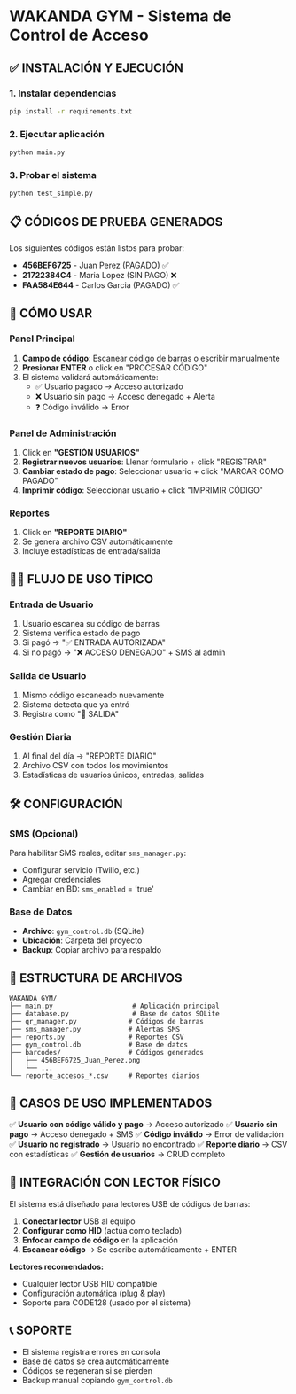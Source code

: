 # WAKANDA GYM - Sistema de Control de Acceso

## ✅ INSTALACIÓN Y EJECUCIÓN

### 1. Instalar dependencias
```bash
pip install -r requirements.txt
```

### 2. Ejecutar aplicación
```bash
python main.py
```

### 3. Probar el sistema
```bash
python test_simple.py
```

## 📋 CÓDIGOS DE PRUEBA GENERADOS

Los siguientes códigos están listos para probar:

- **456BEF6725** - Juan Perez (PAGADO) ✅
- **21722384C4** - Maria Lopez (SIN PAGO) ❌  
- **FAA584E644** - Carlos Garcia (PAGADO) ✅

## 🎯 CÓMO USAR

### Panel Principal
1. **Campo de código**: Escanear código de barras o escribir manualmente
2. **Presionar ENTER** o click en "PROCESAR CÓDIGO"
3. El sistema validará automáticamente:
   - ✅ Usuario pagado → Acceso autorizado
   - ❌ Usuario sin pago → Acceso denegado + Alerta
   - ❓ Código inválido → Error

### Panel de Administración
1. Click en **"GESTIÓN USUARIOS"**
2. **Registrar nuevos usuarios**: Llenar formulario + click "REGISTRAR"
3. **Cambiar estado de pago**: Seleccionar usuario + click "MARCAR COMO PAGADO"
4. **Imprimir código**: Seleccionar usuario + click "IMPRIMIR CÓDIGO"

### Reportes
1. Click en **"REPORTE DIARIO"**
2. Se genera archivo CSV automáticamente
3. Incluye estadísticas de entrada/salida

## 🏃‍♂️ FLUJO DE USO TÍPICO

### Entrada de Usuario
1. Usuario escanea su código de barras
2. Sistema verifica estado de pago
3. Si pagó → "✅ ENTRADA AUTORIZADA"
4. Si no pagó → "❌ ACCESO DENEGADO" + SMS al admin

### Salida de Usuario  
1. Mismo código escaneado nuevamente
2. Sistema detecta que ya entró
3. Registra como "🔴 SALIDA"

### Gestión Diaria
1. Al final del día → "REPORTE DIARIO"
2. Archivo CSV con todos los movimientos
3. Estadísticas de usuarios únicos, entradas, salidas

## 🛠️ CONFIGURACIÓN

### SMS (Opcional)
Para habilitar SMS reales, editar `sms_manager.py`:
- Configurar servicio (Twilio, etc.)
- Agregar credenciales
- Cambiar en BD: `sms_enabled` = 'true'

### Base de Datos
- **Archivo**: `gym_control.db` (SQLite)
- **Ubicación**: Carpeta del proyecto
- **Backup**: Copiar archivo para respaldo

## 📁 ESTRUCTURA DE ARCHIVOS

```
WAKANDA GYM/
├── main.py                    # Aplicación principal
├── database.py                # Base de datos SQLite
├── qr_manager.py             # Códigos de barras
├── sms_manager.py            # Alertas SMS
├── reports.py                # Reportes CSV
├── gym_control.db            # Base de datos
├── barcodes/                 # Códigos generados
│   ├── 456BEF6725_Juan_Perez.png
│   └── ...
└── reporte_accesos_*.csv     # Reportes diarios
```

## 🚨 CASOS DE USO IMPLEMENTADOS

✅ **Usuario con código válido y pago** → Acceso autorizado
✅ **Usuario sin pago** → Acceso denegado + SMS
✅ **Código inválido** → Error de validación  
✅ **Usuario no registrado** → Usuario no encontrado
✅ **Reporte diario** → CSV con estadísticas
✅ **Gestión de usuarios** → CRUD completo

## 🔧 INTEGRACIÓN CON LECTOR FÍSICO

El sistema está diseñado para lectores USB de códigos de barras:

1. **Conectar lector** USB al equipo
2. **Configurar como HID** (actúa como teclado)
3. **Enfocar campo de código** en la aplicación
4. **Escanear código** → Se escribe automáticamente + ENTER

**Lectores recomendados:**
- Cualquier lector USB HID compatible
- Configuración automática (plug & play)
- Soporte para CODE128 (usado por el sistema)

## 📞 SOPORTE

- El sistema registra errores en consola
- Base de datos se crea automáticamente
- Códigos se regeneran si se pierden
- Backup manual copiando `gym_control.db`